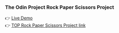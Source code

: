### The Odin Project Rock Paper Scissors Project
👉 [Live Demo](https://marcusandrev.github.io/TOP-Rock-Paper-Scissors/) <br />
👉 [TOP Rock Paper Scissors Project link](https://www.theodinproject.com/paths/foundations/courses/foundations/lessons/rock-paper-scissors)
